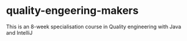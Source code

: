 # quality-engeering-makers
This is an 8-week specialisation course in Quality engineering with Java and IntelliJ
